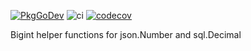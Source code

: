 [![PkgGoDev](https://pkg.go.dev/badge/github.com/islishude/bigint)](https://pkg.go.dev/github.com/islishude/bigint) ![ci](https://github.com/islishude/bigint/workflows/test/badge.svg) [![codecov](https://codecov.io/gh/islishude/bigint/branch/master/graph/badge.svg)](https://codecov.io/gh/islishude/bigint)

Bigint helper functions for json.Number and sql.Decimal

